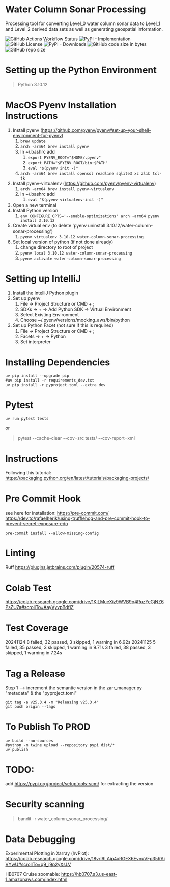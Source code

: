 # Water Column Sonar Processing
Processing tool for converting Level_0 water column sonar data to Level_1 and Level_2 derived data sets as well as generating geospatial information.

![GitHub Actions Workflow Status](https://img.shields.io/github/actions/workflow/status/CI-CMG/water-column-sonar-processing/test_action.yaml) ![PyPI - Implementation](https://img.shields.io/pypi/v/water-column-sonar-processing) ![GitHub License](https://img.shields.io/github/license/CI-CMG/water-column-sonar-processing) ![PyPI - Downloads](https://img.shields.io/pypi/dd/water-column-sonar-processing) ![GitHub code size in bytes](https://img.shields.io/github/languages/code-size/CI-CMG/water-column-sonar-processing) ![GitHub repo size](https://img.shields.io/github/repo-size/CI-CMG/water-column-sonar-processing)

# Setting up the Python Environment
> Python 3.10.12

# MacOS Pyenv Installation Instructions
  1. Install pyenv (https://github.com/pyenv/pyenv#set-up-your-shell-environment-for-pyenv)
     1. ```brew update```
     2. ```arch -arm64 brew install pyenv```
     3. In ~/.bashrc add
        1. ```export PYENV_ROOT="$HOME/.pyenv"```
        2. ```export PATH="$PYENV_ROOT/bin:$PATH"```
        3. ```eval "$(pyenv init -)"```
     4. ```arch -arm64 brew install openssl readline sqlite3 xz zlib tcl-tk```
  2. Install pyenv-virtualenv (https://github.com/pyenv/pyenv-virtualenv)
     1. ```arch -arm64 brew install pyenv-virtualenv```
     2. In ~/.bashrc add
         1. ```eval "$(pyenv virtualenv-init -)"```
  3. Open a new terminal
  4. Install Python version
     1. ```env CONFIGURE_OPTS='--enable-optimizations' arch -arm64 pyenv install 3.10.12```
  5. Create virtual env (to delete 'pyenv uninstall 3.10.12/water-column-sonar-processing')
     1. ```pyenv virtualenv 3.10.12 water-column-sonar-processing```
  6. Set local version of python (if not done already)
     1. change directory to root of project
     2. ```pyenv local 3.10.12 water-column-sonar-processing```
     3. ```pyenv activate water-column-sonar-processing```

# Setting up IntelliJ

  1. Install the IntelliJ Python plugin
  2. Set up pyenv
     1. File -> Project Structure or CMD + ;
     2. SDKs -> + -> Add Python SDK -> Virtual Environment
     3. Select Existing Environment
     4. Choose ~/.pyenv/versions/mocking_aws/bin/python
  3. Set up Python Facet (not sure if this is required)
     1. File -> Project Structure or CMD + ;
     2. Facets -> + -> Python
     3. Set interpreter

# Installing Dependencies
```
uv pip install --upgrade pip
#uv pip install -r requirements_dev.txt
uv pip install -r pyproject.toml --extra dev
```


# Pytest
```commandline
uv run pytest tests
```
or
> pytest --cache-clear --cov=src tests/ --cov-report=xml

# Instructions
Following this tutorial:
https://packaging.python.org/en/latest/tutorials/packaging-projects/

# Pre Commit Hook
see here for installation: https://pre-commit.com/
https://dev.to/rafaelherik/using-trufflehog-and-pre-commit-hook-to-prevent-secret-exposure-edo
```
pre-commit install --allow-missing-config
```

# Linting
Ruff
https://plugins.jetbrains.com/plugin/20574-ruff

# Colab Test
https://colab.research.google.com/drive/1KiLMueXiz9WVB9o4RuzYeGjNZ6PsZU7a#scrollTo=AayVyvpBdfIZ

# Test Coverage
20241124
8 failed, 32 passed, 3 skipped, 1 warning in 6.92s
20241125
5 failed, 35 passed, 3 skipped, 1 warning in 9.71s
3 failed, 38 passed, 3 skipped, 1 warning in 7.24s

# Tag a Release
Step 1 --> increment the semantic version in the zarr_manager.py "metadata" & the "pyproject.toml"
```commandline
git tag -a v25.3.4 -m "Releasing v25.3.4"
git push origin --tags
```

# To Publish To PROD
```commandline
uv build --no-sources
#python -m twine upload --repository pypi dist/*
uv publish
```

# TODO:
add https://pypi.org/project/setuptools-scm/
for extracting the version

# Security scanning
> bandit -r water_column_sonar_processing/

# Data Debugging
Experimental Plotting in Xarray (hvPlot):
https://colab.research.google.com/drive/18vrI9LAip4xRGEX6EvnuVFp35RAiVYwU#scrollTo=q9_j9p2yXsLV

HB0707 Cruise zoomable:
https://hb0707.s3.us-east-1.amazonaws.com/index.html
